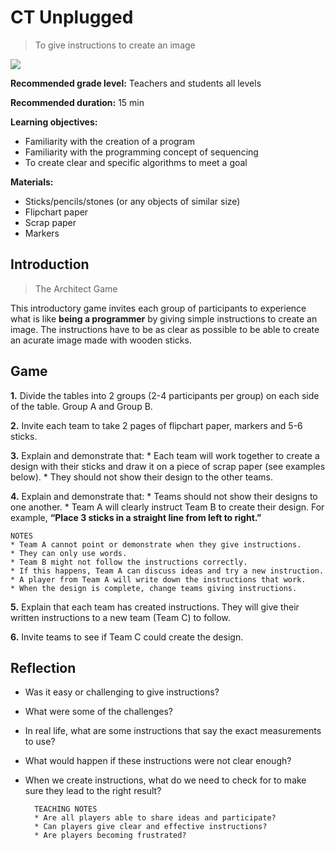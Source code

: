 # CT Unplugged
> To give instructions to create an image

![](/assets/images/am-unplugged/sticks.png)

**Recommended grade level:** Teachers and students all levels

**Recommended duration:** 15 min

**Learning objectives:** 
* Familiarity with the creation of a program
* Familiarity with the programming concept of sequencing
* To create clear and specific algorithms to meet a goal

**Materials:**
* Sticks/pencils/stones (or any objects of similar size)
* Flipchart paper
* Scrap paper
* Markers

## Introduction 
> The Architect Game

This introductory game invites each group of participants to experience what is like **being a programmer** by giving simple instructions to create an image. The instructions have to be as clear as possible to be able to create an acurate image made with wooden sticks.

## Game

**1.** Divide the tables into 2 groups (2-4 participants per group) on each side of the table. Group A and Group B.

**2.** Invite each team to take 2 pages of flipchart paper, markers and 5-6 sticks.

**3.** Explain and demonstrate that:
	* Each team will work together to create a design with their sticks and draw it on a piece of scrap paper (see examples below).
	* They should not show their design to the other teams.

**4.** Explain and demonstrate that:
	* Teams should not show their designs to one another.
	* Team A will clearly instruct Team B to create their design. For example, **“Place 3 sticks in a straight line from left to right.”**

	NOTES
	* Team A cannot point or demonstrate when they give instructions. 
	* They can only use words.
	* Team B might not follow the instructions correctly. 
	* If this happens, Team A can discuss ideas and try a new instruction.
	* A player from Team A will write down the instructions that work.
	* When the design is complete, change teams giving instructions.

**5.** Explain that each team has created instructions. They will give their written instructions to a new team (Team C) to follow.

**6.** Invite teams to see if Team C could create the design.


## Reflection

* Was it easy or challenging to give instructions?
* What were some of the challenges?
* In real life, what are some instructions that say the exact measurements to use?
* What would happen if these instructions were not clear enough?
* When we create instructions, what do we need to check for to make sure they lead to the right result?

		TEACHING NOTES
		* Are all players able to share ideas and participate?
    	* Can players give clear and effective instructions?
		* Are players becoming frustrated?

<!-- 
## Robot Game
> To give instructions to meet a goal

**Recommended grade level:** Teachers and students all levels

**Recommended duration:** 15 min

**Learning objectives:** 
* Familiarity with the creation of a program
* Familiarity with the programming concept of sequencing
* To create clear and specific algorithms to meet a goal

**Materials:**
* [Download and print the programming table and cards](/assets/images/pdf/CT_Unplugged.pdf)
* Ping pong ball or another object
* Eye mask (optional)

### Introduction 

This introductory game invites each group of participants to experience what is like **being a programmer** by giving simple instructions to a Robot. The Robot has to be guided from a starting point to a final goal. 

The Programmer can use only a simple set of instructions or cards which can be written on the **programming table**. The Program can be iterated by finding the number of repetitions to make it shorter and more efficient.

### Game
![](/assets/images/am-unplugged/signs.png)

**1.** Divide the participants in groups (3-6 participants per group)

**2.** Each team: Picks a **programmer**, a **scribe** and a **robot** 

**3.** Define a starting point and a destination (10-15 ft)

**4.** Place few obstacles along the way 

**5.** The **programmer** guides the robot from starting point to destination using the minimal amount of steps with 3 types of commands ( **start + advance + turn**). 

**6.** A maximum **10 instructions** can be given to reach the goal.

**7.** The **scribe** logs the instructions on the programming table using the pictograms and the repetitions cards.

**8.** The **robot** executes the instructions.

### Reflection

* How hard was to guide the Robot to the objective? 
* Were the instructions clear enough?
* Are these set of instructions used daily on your phone?


		TEACHING NOTES
		* Identify if they can make the algorithm even shorter -->